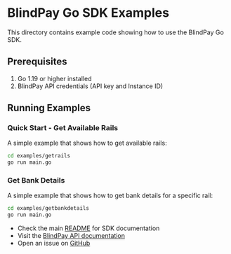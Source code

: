 # BlindPay Go SDK Examples

This directory contains example code showing how to use the BlindPay Go SDK.

## Prerequisites

1. Go 1.19 or higher installed
2. BlindPay API credentials (API key and Instance ID)

## Running Examples

### Quick Start - Get Available Rails

A simple example that shows how to get available rails:

```bash
cd examples/getrails
go run main.go
```

### Get Bank Details

A simple example that shows how to get bank details for a specific rail:

```bash
cd examples/getbankdetails
go run main.go
```

- Check the main [README](../README.md) for SDK documentation
- Visit the [BlindPay API documentation](https://api.blindpay.com/reference)
- Open an issue on [GitHub](https://github.com/blindpaylabs/blindpay-go/issues)

